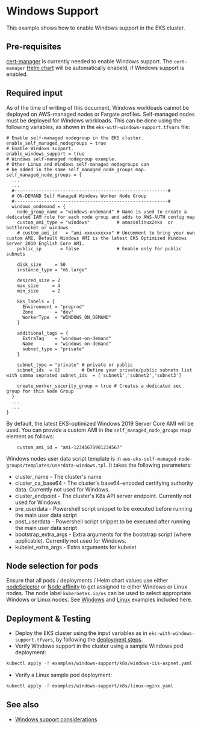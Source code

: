 # Windows Support

This example shows how to enable Windows support in the EKS cluster. 

## Pre-requisites

[cert-manager](https://cert-manager.io/) is currently needed to enable Windows support. The `cert-manager` [Helm chart](../../kuberenets_addons/cert-manager) will be automatically enabeld, if Windows support is enabled.

## Required input

As of the time of writing of this document, Windows workloads cannot be deployed on AWS-managed nodes or Fargate profiles. Self-managed nodes must be deployed for Windows workloads. This can be done using the following variables, as shown in the `eks-with-windows-support.tfvars` file:
```
# Enable self-managed nodegroup in the EKS cluster.
enable_self_managed_nodegroups = true
# Enable Windows support.
enable_windows_support = true
# Windows self-managed nodegroup example. 
# Other Linux and Windows self-managed nodegroups can
# be added in the same self_managed_node_groups map.
self_managed_node_groups = {
  ...
  ...
  #---------------------------------------------------------#
  # ON-DEMAND Self Managed Windows Worker Node Group
  #---------------------------------------------------------#
  windows_ondemand = {
    node_group_name = "windows-ondemand" # Name is used to create a dedicated IAM role for each node group and adds to AWS-AUTH config map
    custom_ami_type = "windows"          # amazonlinux2eks  or bottlerocket or windows
    # custom_ami_id   = "ami-xxxxxxxxxx" # Uncomment to bring your own custom AMI. Default Windows AMI is the latest EKS Optimized Windows Server 2019 English Core AMI.
    public_ip       = false              # Enable only for public subnets

    disk_size     = 50
    instance_type = "m5.large"

    desired_size = 2
    max_size     = 4
    min_size     = 2

    k8s_labels = {
      Environment = "preprod"
      Zone        = "dev"
      WorkerType  = "WINDOWS_ON_DEMAND"
    }

    additional_tags = {
      ExtraTag    = "windows-on-demand"
      Name        = "windows-on-demand"
      subnet_type = "private"
    }

    subnet_type = "private" # private or public
    subnet_ids  = []        # Define your private/public subnets list with comma seprated subnet_ids  = ['subnet1','subnet2','subnet3']

    create_worker_security_group = true # Creates a dedicated sec group for this Node Group
  }
  ...
  ...
}
```

By default, the latest EKS-optimized Windows 2019 Server Core AMI will be used. You can provide a custom AMI in the `self_managed_node_groups` map element as follows:
```
    custom_ami_id = "ami-12345678901234567"
```

Windows nodes user data script template is in `aws-eks-self-managed-node-groups/templates/userdata-windows.tpl`. It takes the following parameters:
* cluster_name - The cluster's name
* cluster_ca_base64 - The cluster's base64-encoded certifying authority data. Currently not used for Windows.
* cluster_endpoint - The cluster's K8s API server endpoint. Currently not used for Windows.
* pre_userdata - Powershell script snippet to be executed before running the main user data script
* post_userdata - Powershell script snippet to be executed after running the main user data script
* bootstrap_extra_args - Extra arguments for the bootstrap script (where applicable). Currently not used for Windows.
* kubelet_extra_args - Extra arguments for kubelet

## Node selection for pods

Ensure that all pods / deployments / Helm chart values use either [nodeSelector](https://kubernetes.io/docs/concepts/scheduling-eviction/assign-pod-node/#nodeselector) or [Node affinity](https://kubernetes.io/docs/concepts/scheduling-eviction/assign-pod-node/#node-affinity) to get assigned to either Windows or Linux nodes. The node label `kubernetes.io/os` can be used to select appropriate Windows or Linux nodes. See [Windows](./k8s/windows-iis-aspnet.yaml) and [Linux](./k8s/linux-nginx.yaml) examples included here.

## Deployment & Testing

* Deploy the EKS cluster using the input variables as in `eks-with-windows-support.tfvars`, by following the [deployment steps](../../README.md#deployment-steps). 
* Verify Windows support in the cluster using a sample Windows pod deployment:
```bash
kubectl apply -f examples/windows-support/k8s/windows-iis-aspnet.yaml
```
* Verify a Linux sample pod deployment:
```bash
kubectl apply -f examples/windows-support/k8s/linux-nginx.yaml
```

## See also

* [Windows support considerations](https://docs.aws.amazon.com/eks/latest/userguide/windows-support.html)
